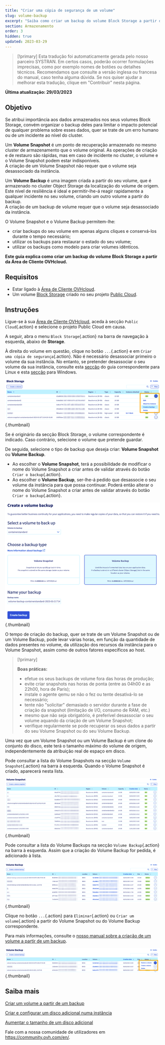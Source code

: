 ```yaml
---
title: "Criar uma cópia de segurança de um volume"
slug: volume-backup
excerpt: "Saiba como criar um backup do volume Block Storage a partir da Área de Cliente"
section: Armazenamento
order: 3
hidden: true
updated: 2023-03-29
---
```


> [!primary]
> Esta tradução foi automaticamente gerada pelo nosso parceiro SYSTRAN. Em certos casos, poderão ocorrer formulações imprecisas, como por exemplo nomes de botões ou detalhes técnicos. Recomendamos que consulte a versão inglesa ou francesa do manual, caso tenha alguma dúvida. Se nos quiser ajudar a melhorar esta tradução, clique em "Contribuir" nesta página.
>

**Última atualização: 29/03/2023**

## Objetivo

Se atribui importância aos dados armazenados nos seus volumes Block Storage, convém organizar o backup deles para limitar o impacto potencial de qualquer problema sobre esses dados, quer se trate de um erro humano ou de um incidente ao nível do cluster.

Um **Volume Snapshot** é um ponto de recuperação armazenado no mesmo cluster de armazenamento que o volume original. As operações de criação e de restauro são rápidas, mas em caso de incidente no cluster, o volume e o Volume Snapshot podem estar indisponíveis.<br>
A criação de um Volume Snapshot não requer que o volume seja desassociado da instância.

Um **Volume Backup** é uma imagem criada a partir do seu volume, que é armazenado no cluster Object Storage da localização do volume de origem.
Este nível de resiliência é ideal e permitir-lhe-á reagir rapidamente a qualquer incidente no seu volume, criando um outro volume a partir do backup.<br>
A criação de um backup de volume requer que o volume seja desassociado da instância.

O Volume Snapshot e o Volume Backup permitem-lhe:

- criar backups do seu volume em apenas alguns cliques e conservá-los durante o tempo necessário;
- utilizar os backups para restaurar o estado do seu volume;
- utilizar os backups como modelo para criar volumes idênticos.

**Este guia explica como criar um backup do volume Block Storage a partir da Área de Cliente OVHcloud.**

## Requisitos

- Estar ligado à [Área de Cliente OVHcloud](https://www.ovh.com/auth/?action=gotomanager&from=https://www.ovh.pt/&ovhSubsidiary=pt).
- Um volume [Block Storage](https://docs.ovh.com/pt/public-cloud/criar_e_configurar_um_disco_suplementar_numa_instancia/) criado no seu projeto [Public Cloud](https://www.ovhcloud.com/pt/public-cloud/).

## Instruções

Ligue-se à sua [Área de Cliente OVHcloud](https://www.ovh.com/auth/?action=gotomanager&from=https://www.ovh.pt/&ovhSubsidiary=pt), aceda à secção `Public Cloud`{.action} e selecione o projeto Public Cloud em causa.

A seguir, abra o menu `Block Storage`{.action} na barra de navegação à esquerda, abaixo de **Storage**.

À direita do volume em questão, clique no botão `...`{.action} e em `Criar uma cópia de segurança`{.action}. Não é necessário desassociar primeiro o volume da sua instância. No entanto, se pretender desassociar o seu volume da sua instância, consulte esta [secção](https://docs.ovh.com/pt/public-cloud/criar_e_configurar_um_disco_suplementar_numa_instancia/#em-linux) do guia correspondente para Linux e esta [secção](https://docs.ovh.com/pt/public-cloud/criar_e_configurar_um_disco_suplementar_numa_instancia/#em-windows) para Windows.

![Volume Backup - criação](images/volumebackup01.png){.thumbnail}

Se é originário da secção Block Storage, o volume correspondente é indicado. Caso contrário, selecione o volume que pretende guardar.

De seguida, selecione o tipo de backup que deseja criar: **Volume Snapshot** ou **Volume Backup**.

- Ao escolher o **Volume Snapshot**, terá a possibilidade de modificar o nome do Volume Snapshot a criar antes de validar através do botão `Criar o backup`{.action}.
- Ao escolher o **Volume Backup**, ser-lhe-á pedido que desassocie o seu volume da instância para que possa continuar. Poderá então alterar o nome do Volume Snapshot a criar antes de validar através do botão `Criar o backup`{.action}.

![Volume Backup ou Snapshot - criação](images/volumebackup02.png){.thumbnail}

O tempo de criação do backup, quer se trate de um Volume Snapshot ou de um Volume Backup, pode levar várias horas, em função da quantidade de dados presentes no volume, da utilização dos recursos da instância para o Volume Snapshot, assim como de outros fatores específicos ao host.

> [!primary]
>
> **Boas práticas:**
>
> - efetue os seus backups de volume fora das horas de produção;
> - evite criar snapshots nas horas de ponta (entre as 04h00 e as 22h00, hora de Paris);
> - instale o agente qemu se não o fez ou tente desativá-lo se necessário;
> - tente não "solicitar" demasiado o servidor durante a fase de criação da snapshot (limitação de I/O, consumo de RAM, etc.)
> - mesmo que não seja obrigatório, é preferível desassociar o seu volume aquando da criação de um Volume Snapshot;
> - verifique regularmente se pode recuperar os seus dados a partir do seu Volume Snapshot ou do seu Volume Backup.
>

Uma vez que um Volume Snapshot ou um Volume Backup é um clone do conjunto do disco, este terá o tamanho máximo do volume de origem, independentemente da atribuição real de espaço em disco.

Pode consultar a lista do Volume Snapshots na secção `Volume Snapshot`{.action} na barra à esquerda.
Quando o Volume Snapshot é criado, aparecerá nesta lista.

![Volume Snapshot - lista](images/volumebackup03.png){.thumbnail}

Pode consultar a lista do Volume Backups na secção `Volume Backup`{.action} na barra à esquerda.
Assim que a criação do Volume Backup for pedida, é adicionado à lista.

![Volume Backup - lista](images/volumebackup04.png){.thumbnail}

Clique no botão `...`{.action} para `Eliminar`{.action} ou `Criar um volume`{.action} a partir do Volume Snapshot ou do Volume Backup correspondente.

Para mais informações, consulte o [nosso manual sobre a criação de um volume a partir de um backup](https://docs.ovh.com/pt/public-cloud/create-volume-from-backup/).

![Criar um volume a partir de um backup](images/volumebackup05.png){.thumbnail}

## Saiba mais

[Criar um volume a partir de um backup](https://docs.ovh.com/pt/public-cloud/create-volume-from-backup/)

[Criar e configurar um disco adicional numa instância](https://docs.ovh.com/pt/public-cloud/criar_e_configurar_um_disco_suplementar_numa_instancia/)

[Aumentar o tamanho de um disco adicional](https://docs.ovh.com/pt/public-cloud/aumentar_o_tamanho_de_um_disco_suplementar/)

Fale com a nossa comunidade de utilizadores em <https://community.ovh.com/en/>.
